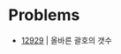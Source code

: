 # Problems

- [12929](https://programmers.co.kr/learn/courses/30/lessons/12929?language=java) | 올바른 괄호의 갯수